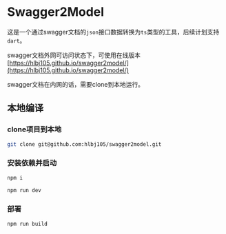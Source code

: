 <!--
 * @Author: Jason
 * @Date: 2021-10-09 17:12:53
 * @LastEditors: Jason hlbj105@qq.com
 * @LastEditTime: 2022-10-14
 * @FilePath: /README.md
 * @description: description
-->
# Swagger2Model

这是一个通过swagger文档的`json`接口数据转换为`ts`类型的工具，后续计划支持`dart`。

swagger文档外网可访问状态下，可使用在线版本[https://hlbj105.github.io/swagger2model/](https://hlbj105.github.io/swagger2model/)

swagger文档在内网的话，需要clone到本地运行。

## 本地编译

### clone项目到本地

```bash
git clone git@github.com:hlbj105/swagger2model.git
```

### 安装依赖并启动

```bash
npm i
```

```bash
npm run dev
```

### 部署

```bash
npm run build
```
